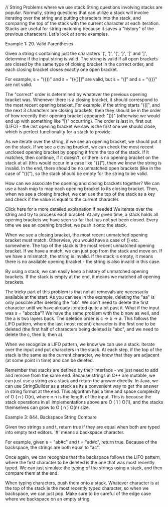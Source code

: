 // String Problems where we use stack
String questions involving stacks are popular. Normally, string questions that can utilize a stack will involve iterating over the string and putting characters into the stack, and comparing the top of the stack with the current character at each iteration. Stacks are useful for string matching because it saves a "history" of the previous characters. Let's look at some examples.

Example 1: 20. Valid Parentheses

Given a string s containing just the characters '(', ')', '{', '}', '[' and ']', determine if the input string is valid. The string is valid if all open brackets are closed by the same type of closing bracket in the correct order, and each closing bracket closes exactly one open bracket.

For example, s = "({})" and s = "(){}[]" are valid, but s = "(]" and s = "({)}" are not valid.

The "correct" order is determined by whatever the previous opening bracket was. Whenever there is a closing bracket, it should correspond to the most recent opening bracket. For example, if the string starts "({[", and the next 3 characters are closing brackets, then they should be in the order of how recently their opening bracket appeared: "]})" (otherwise we would end up with something like "[)" occurring). The order is last in, first out (LIFO) - the last opening bracket we saw is the first one we should close, which is perfect functionality for a stack to provide.

As we iterate over the string, if we see an opening bracket, we should put it on the stack. If we see a closing bracket, we can check the most recent unclosed opening bracket by popping it from the top of the stack. If it matches, then continue, if it doesn't, or there is no opening bracket on the stack at all (this would occur in a case like "{}]"), then we know the string is invalid. In the end, there should be no unmatched open brackets (like in the case of "(){"), so the stack should be empty for the string to be valid.

How can we associate the opening and closing brackets together? We can use a hash map to map each opening bracket to its closing bracket. Then, when we see a closing bracket, we can use the top of the stack as a key and check if the value is equal to the current character.

Click here for a more detailed explanation if needed
We iterate over the string and try to process each bracket. At any given time, a stack holds all opening brackets we have seen so far that has not yet been closed. Every time we see an opening bracket, we push it onto the stack.

When we see a closing bracket, the most recent unmatched opening bracket must match. Otherwise, you would have a case of (} etc. somewhere. The top of the stack is the most recent unmatched opening bracket. If we have a match, we can just pop from the stack and move on. If we have a mismatch, the string is invalid. If the stack is empty, it means there is no available opening bracket - the string is also invalid in this case.

By using a stack, we can easily keep a history of unmatched opening brackets. If the stack is empty at the end, it means we matched all opening brackets.

The tricky part of this problem is that not all removals are necessarily available at the start. As you can see in the example, deleting the "aa" is only possible after deleting the "bb". We don't need to delete the first character until we have already iterated quite a bit past it. What if the input was s = "abccba"? We have the same problem with the b now as well, and the a is two layers back. The deletion order is c -> b -> a. This follows the LIFO pattern, where the last (most recent) character is the first one to be deleted (the first half of characters being deleted is "abc", and we need to delete the c, then b, then a).

When we recognize a LIFO pattern, we know we can use a stack. Iterate over the input and put characters in the stack. At each step, if the top of the stack is the same as the current character, we know that they are adjacent (at some point in time) and can be deleted.

Remember that stacks are defined by their interface - we just need to add and remove from the same end. Because strings in C++ are mutable, we can just use a string as a stack and return the answer directly. In Java, we can use StringBuilder as a stack as its a convenient way to get the answer in string format at the end. This algorithm has a time and space complexity of 
O
(
n
)
O(n), where 
n
n is the length of the input. This is because the stack operations in all implementations above are 
O
(
1
)
O(1), and the stacks themselves can grow to 
O
(
n
)
O(n) size.

Example 3: 844. Backspace String Compare

Given two strings s and t, return true if they are equal when both are typed into empty text editors. '#' means a backspace character.

For example, given s = "ab#c" and t = "ad#c", return true. Because of the backspace, the strings are both equal to "ac".

Once again, we can recognize that the backspace follows the LIFO pattern, where the first character to be deleted is the one that was most recently typed. We can just simulate the typing of the strings using a stack, and then compare them at the end.

When typing characters, push them onto a stack. Whatever character is at the top of the stack is the most recently typed character, so when we backspace, we can just pop. Make sure to be careful of the edge case where we backspace on an empty string.